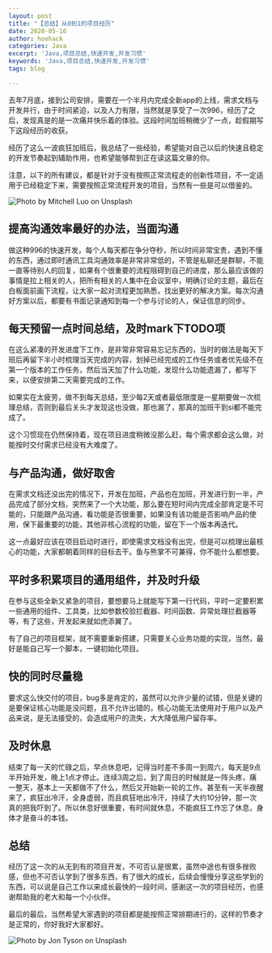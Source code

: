 ```yaml
---
layout: post
title: "【总结】从0到1的项目经历"
date: 2020-05-16
author: hoohack
categories: Java
excerpt: 'Java,项目总结,快速开发,开发习惯'
keywords: 'Java,项目总结,快速开发,开发习惯'
tags: blog

---
```


去年7月底，接到公司安排，需要在一个半月内完成全新app的上线，需求文档与开发并行，由于时间紧迫，以及人力有限，当然就是享受了一次996，经历了之后，发现真是的是一次痛并快乐着的体验。这段时间加班稍微少了一点，趁假期写下这段经历的收获。

经历了这么一波疯狂加班后，我总结了一些经验，希望能对自己以后的快速且稳定的开发节奏起到辅助作用，也希望能够帮到正在读这篇文章的你。

注意，以下的所有建议，都是针对于没有按照正常流程走的创新性项目，不一定适用于已经稳定下来，需要按照正常流程开发的项目，当然有一些是可以借鉴的。

<!--more-->

![Photo by Mitchell Luo on Unsplash](https://www.hoohack.me/assets/images/2020/05/work-overtime.jpg)

## 提高沟通效率最好的办法，当面沟通
做这种996的快速开发，每个人每天都在争分夺秒，所以时间非常宝贵，遇到不懂的东西，通过即时通讯工具沟通效率是非常非常低的，不管是私聊还是群聊，不能一直等待别人的回复，如果有个很重要的流程阻碍到自己的进度，那么最应该做的事情是拉上相关的人，把所有相关的人集中在会议室中，明确讨论的主题，最后在白板面前画下流程，让大家一起对流程更加熟悉，找出更好的解决方案。每次沟通好方案以后，都要有书面记录通知到每一个参与讨论的人，保证信息的同步。

## 每天预留一点时间总结，及时mark下TODO项
在这么紧凑的开发进度下工作，是非常非常容易忘记东西的，当时的做法是每天下班后再留下半小时梳理当天完成的内容，划掉已经完成的工作任务或者优先级不在第一个版本的工作任务，然后当天加了什么功能，发现什么功能遗漏了，都写下来，以便安排第二天需要完成的工作。

如果实在太疲劳，做不到每天总结，至少每2天或者最低限度是一星期要做一次梳理总结，否则到最后关头才发现这也没做，那也漏了，那真的加班干到si都不能完成了。

这个习惯现在仍然保持着，现在项目进度稍微没那么赶，每个需求都会这么做，对能按时交付需求已经没有大难度了。

## 与产品沟通，做好取舍
在需求文档还没出完的情况下，开发在加班，产品也在加班，开发进行到一半，产品完成了部分文档，突然来了一个大功能，那么要在短时间内完成全部肯定是不可能的，只能跟产品沟通，看功能是否很重要，如果没有该功能是否影响产品的使用，保下最重要的功能，其他非核心流程的功能，留在下一个版本再迭代。

这一点最好应该在项目启动时进行，即使需求文档没有出完，但是可以梳理出最核心的功能，大家都朝着同样的目标去干。鱼与熊掌不可兼得，你不能什么都想要。

## 平时多积累项目的通用组件，并及时升级
在参与这些全新又紧急的项目，要想要马上就能写下第一行代码，平时一定要积累一些通用的组件、工具类，比如参数校验拦截器、时间函数、异常处理拦截器等等，有了这些，开发起来就如虎添翼了。

有了自己的项目框架，就不需要重新搭建，只需要关心业务功能的实现，当然，最好是能自己写一个脚本，一键初始化项目。

## 快的同时尽量稳
要求这么快交付的项目，bug多是肯定的，虽然可以允许少量的试错，但是关键的是要保证核心功能是没问题，且不允许出错的，核心功能无法使用对于用户以及产品来说，是无法接受的，会造成用户的流失，大大降低用户留存率。

## 及时休息
结束了每一天的忙碌之后，早点休息吧，记得当时差不多周一到周六，每天是9点半开始开发，晚上1点才停止。连续3周之后，到了周日的时候就是一阵头疼，痛一整天，基本上一天都做不了什么，然后又开始新一轮的工作。甚至有一天半夜醒来了，疯狂出冷汗，全身虚弱，而且疯狂地出冷汗，持续了大约10分钟，那一次真的把我吓到了。所以休息好很重要，有时间就休息，不能疯狂工作忘了休息，身体才是奋斗的本钱。

## 总结
经历了这一次的从无到有的项目开发，不可否认是很累，虽然中途也有很多挫败感，但也不可否认学到了很多东西，有了很大的成长，后续会慢慢分享这些学到的东西，可以说是自己工作以来成长最快的一段时间，感谢这一次的项目经历，也感谢帮助我的老大和每一个小伙伴。

最后的最后，当然希望大家遇到的项目都是能按照正常排期进行的，这样的节奏才是正常的，你好我好大家都好。

![Photo by Jon Tyson on Unsplash](https://www.hoohack.me/assets/images/2020/05/work-life-balance.jpg)